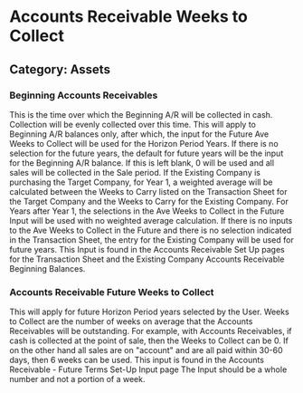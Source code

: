 # Accounts Receivable Weeks to Collect
## Category: Assets
### Beginning Accounts Receivables
This is the time over which the Beginning A/R will be collected in cash. Collection will be evenly collected over this time. This will apply to Beginning A/R balances only, after which, the input for the Future Ave Weeks to Collect will be used for the Horizon Period Years. If there is no selection for the future years, the default for future years will be the input for the Beginning A/R balance. If this is left blank, 0 will be used and all sales will be collected in the Sale period.
If the Existing Company is purchasing the Target Company, for Year 1, a weighted average will be calculated between the Weeks to Carry listed on the Transaction Sheet for the Target Company and the Weeks to Carry for the Existing Company. For Years after Year 1, the selections in the Ave Weeks to Collect in the Future Input will be used with no weighted average calculation. If there is no inputs to the Ave Weeks to Collect in the Future and there is no selection indicated in the Transaction Sheet, the entry for the Existing Company will be used for future years.
This Input is found in the Accounts Receivable Set Up pages for the Transaction Sheet and the Existing Company Accounts Receivable Beginning Balances.
### Accounts Receivable Future Weeks to Collect
This will apply for future Horizon Period years selected by the User.
Weeks to Collect are the number of weeks on average that the Accounts Receivables will be outstanding.
For example, with Accounts Receivables, if cash is collected at the point of sale, then the Weeks to Collect can be 0. If on the other hand all sales are on "account" and are all paid within 30-60 days, then 6 weeks can be used.
This input is found in the Accounts Receivable - Future Terms Set-Up  Input page
The Input should be a whole number and not a portion of a week.
